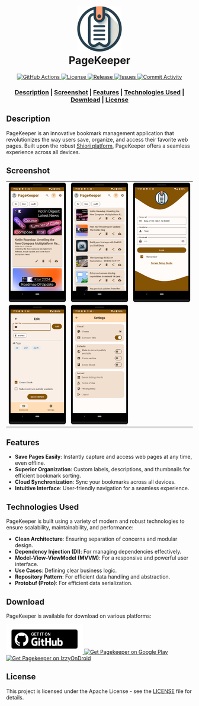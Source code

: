 <h1 align="center">
  <img src="images/page_keeper_logo.png" width="120" alt="EhViewer">
  <br>PageKeeper<br>
</h1>

<p align="center">
  <a href="https://github.com/DesarrolloAntonio/Shiori-Android-Client/actions">
    <img src="https://github.com/DesarrolloAntonio/Shiori-Android-Client/actions/workflows/ci.yml/badge.svg" alt="GitHub Actions">
  </a>
  <a href="https://github.com/DesarrolloAntonio/Shiori-Android-Client/blob/master/LICENSE">
    <img src="https://img.shields.io/github/license/DesarrolloAntonio/Shiori-Android-Client" alt="License">
  </a>
  <a href="https://github.com/DesarrolloAntonio/Shiori-Android-Client/releases">
    <img src="https://img.shields.io/github/v/release/DesarrolloAntonio/Shiori-Android-Client" alt="Release">
  </a>
  <a href="https://github.com/DesarrolloAntonio/Shiori-Android-Client/issues">
    <img src="https://img.shields.io/github/issues/DesarrolloAntonio/Shiori-Android-Client" alt="Issues">
  </a>
 <a href="https://github.com/DesarrolloAntonio/Shiori-Android-Client/commits">
    <img src="https://img.shields.io/github/commit-activity/m/DesarrolloAntonio/Shiori-Android-Client" alt="Commit Activity">
  </a>
</p>

<div align="center">
  <h3>
    <a href="#description">Description</a>
    <span> | </span>
    <a href="#screenshot">Screenshot</a>
    <span> | </span>
    <a href="#features">Features</a>
    <span> | </span>
    <a href="#technologies-used">Technologies Used</a>
    <span> | </span>
    <a href="#download">Download</a>
    <span> | </span>
    <a href="#license">License</a>
  </h3>
</div>

## Description
PageKeeper is an innovative bookmark management application that revolutionizes the way users save, organize, and access their favorite web pages. Built upon the robust [Shiori platform](https://github.com/go-shiori/shiori), PageKeeper offers a seamless experience across all devices.

## Screenshot
|                                                      |                                                      |                                                      |
|:----------------------------------------------------:|:----------------------------------------------------:|:----------------------------------------------------:|
| ![Screenshot 1](images/screenshots/Screenshot_1.png) | ![Screenshot 2](images/screenshots/Screenshot_2.png) | ![Screenshot 3](images/screenshots/Screenshot_3.png) |
| ![Screenshot 4](images/screenshots/Screenshot_4.png) | ![Screenshot 5](images/screenshots/Screenshot_5.png) |                                                      |


## Features
- **Save Pages Easily**: Instantly capture and access web pages at any time, even offline.
- **Superior Organization**: Custom labels, descriptions, and thumbnails for efficient bookmark sorting.
- **Cloud Synchronization**: Sync your bookmarks across all devices.
- **Intuitive Interface**: User-friendly navigation for a seamless experience.

## Technologies Used
PageKeeper is built using a variety of modern and robust technologies to ensure scalability, maintainability, and performance:
- **Clean Architecture**: Ensuring separation of concerns and modular design.
- **Dependency Injection (DI)**: For managing dependencies effectively.
- **Model-View-ViewModel (MVVM)**: For a responsive and powerful user interface.
- **Use Cases**: Defining clear business logic.
- **Repository Pattern**: For efficient data handling and abstraction.
- **Protobuf (Proto)**: For efficient data serialization.

## Download

PageKeeper is available for download on various platforms:

<p>
  <a href="https://github.com/z-huang/InnerTune/releases/latest">
    <img src="images/badge_github.png" alt="Get it on GitHub" height="80">
  </a>
  <a href="https://play.google.com/store/apps/details?id=com.desarrollodroide.pagekeeper">
    <img src="https://play.google.com/intl/en_us/badges/images/generic/en-play-badge.png" alt="Get Pagekeeper on Google Play" height="80">
  </a>
  <a href="https://apt.izzysoft.de/fdroid/index/apk/com.desarrollodroide.pagekeeper">
    <img src="https://gitlab.com/IzzyOnDroid/repo/-/raw/master/assets/IzzyOnDroid.png" alt="Get Pagekeeper on IzzyOnDroid" height="80">
  </a>
</p>

## License
This project is licensed under the Apache License - see the [LICENSE](LICENSE) file for details.

